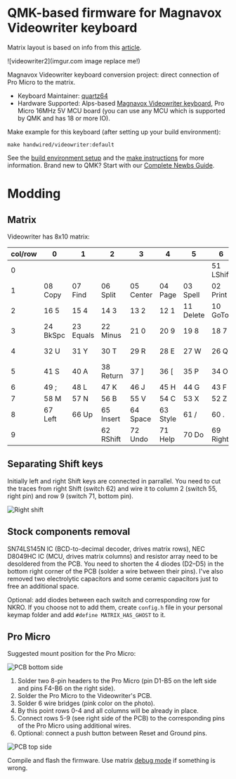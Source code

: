 # QMK-based firmware for Magnavox Videowriter keyboard
Matrix layout is based on info from this [article](https://deskthority.net/workshop-f7/magnavox-videowriter-keyboard-cleanup-and-conversion-t19687.html).

![videowriter2](imgur.com image replace me!)

Magnavox Videowriter keyboard conversion project: direct connection of Pro Micro to the matrix.

* Keyboard Maintainer: [quartz64](https://github.com/yourusername)
* Hardware Supported: Alps-based [Magnavox Videowriter keyboard](https://deskthority.net/wiki/Magnavox_VideoWriter), Pro Micro 16MHz 5V MCU board (you can use any MCU which is supported by QMK and has 18 or more IO).

Make example for this keyboard (after setting up your build environment):

    make handwired/videowriter:default

See the [build environment setup](https://docs.qmk.fm/#/getting_started_build_tools) and the [make instructions](https://docs.qmk.fm/#/getting_started_make_guide) for more information. Brand new to QMK? Start with our [Complete Newbs Guide](https://docs.qmk.fm/#/newbs).

# Modding

## Matrix

Videowriter has 8x10 matrix:

| col/row | 0        | 1         | 2         | 3         | 4        | 5         | 6         | 7       |
|---------|----------|-----------|-----------|-----------|----------|-----------|-----------|---------|
| 0       |          |           |           |           |          |           | 51 LShift | 39 Caps |
| 1       | 08 Copy  | 07 Find   | 06 Split  | 05 Center | 04 Page  | 03 Spell  | 02 Print  | 01 Menu |
| 2       | 16  5    | 15  4     | 14  3     | 13  2     | 12   1   | 11 Delete | 10 GoTo   | 09 Move |
| 3       | 24 BkSpc | 23 Equals | 22 Minus  | 21  0     | 20  9    | 19  8     | 18  7     | 17  6   |
| 4       | 32 U     | 31 Y      | 30 T      | 29 R      | 28 E     | 27 W      | 26 Q      | 25 Tab  |
| 5       | 41 S     | 40 A      | 38 Return | 37 ]      | 36 [     | 35 P      | 34 O      | 33 I    |
| 6       | 49 ;     | 48 L      | 47 K      | 46 J      | 45 H     | 44 G      | 43 F      | 42 D    |
| 7       | 58 M     | 57 N      | 56 B      | 55 V      | 54 C     | 53 X      | 52 Z      | 50 "    |
| 8       | 67 Left  | 66 Up     | 65 Insert | 64 Space  | 63 Style | 61 /      | 60 .      | 59 ,    |
| 9       |          |           | 62 RShift | 72 Undo   | 71 Help  | 70 Do     | 69 Right  | 68 Down |

## Separating Shift keys
Initially left and right Shift keys are connected in parrallel. You need to cut the traces from right Shift (switch 62) and wire it to column 2 (switch 55, right pin) and row 9 (switch 71, bottom pin).

![Right shift](doc/pcb_rshift_handwire.jpg)

## Stock components removal
SN74LS145N IC (BCD-to-decimal decoder, drives matrix rows), NEC D8049HC IC (MCU, drives matrix columns) and resistor array need to be desoldered from the PCB. You need to shorten the 4 diodes (D2–D5) in the bottom right corner of the PCB (solder a wire between their pins).
I've also removed two electrolytic capacitors and some ceramic capacitors just to free an additional space. 

Optional: add diodes between each switch and corresponding row for NKRO. If you choose not to add them, create `config.h` file in your personal keymap folder and add `#define MATRIX_HAS_GHOST` to it.

## Pro Micro
Suggested mount position for the Pro Micro:

![PCB bottom side](doc/pro_micro_videowriter.jpg)

1. Solder two 8-pin headers to the Pro Micro (pin D1-B5 on the left side and pins F4-B6 on the right side).
2. Solder the Pro Micro to the Videowriter's PCB.
3. Solder 6 wire bridges (pink color on the photo).
4. By this point rows 0-4 and all columns will be already in place.
5. Connect rows 5-9 (see right side of the PCB) to the corresponding pins of the Pro Micro using additional wires.
6. Optional: connect a push button between Reset and Ground pins.

![PCB top side](doc/pro_micro_videowriter.jpg)

Compile and flash the firmware. Use matrix [debug mode](https://docs.qmk.fm/#/feature_command) if something is wrong.
